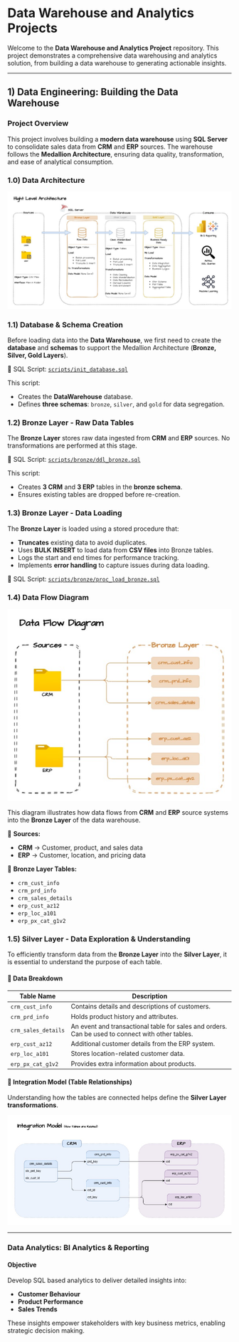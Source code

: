 # Data Warehouse and Analytics Projects

Welcome to the **Data Warehouse and Analytics Project** repository.
This project demonstrates a comprehensive data warehousing and analytics solution, from building a data warehouse to generating actionable insights.

---

## 1) Data Engineering: Building the Data Warehouse

### Project Overview
This project involves building a **modern data warehouse** using **SQL Server** to consolidate sales data from **CRM** and **ERP** sources. The warehouse follows the **Medallion Architecture**, ensuring data quality, transformation, and ease of analytical consumption.

### 1.0) Data Architecture
![Data Architecture](docs/Data%20Architecture.jpg)

### 1.1) Database & Schema Creation

Before loading data into the **Data Warehouse**, we first need to create the **database** and **schemas** to support the Medallion Architecture (**Bronze, Silver, Gold Layers**).

📜 SQL Script: [`scripts/init_database.sql`](scripts/init_database.sql)

This script:
- Creates the **DataWarehouse** database.
- Defines **three schemas**: `bronze`, `silver`, and `gold` for data segregation.

### 1.2) Bronze Layer - Raw Data Tables  

The **Bronze Layer** stores raw data ingested from **CRM** and **ERP** sources. No transformations are performed at this stage.  

📜 SQL Script: [`scripts/bronze/ddl_bronze.sql`](scripts/bronze/ddl_bronze.sql)  

This script:  
- Creates **3 CRM** and **3 ERP** tables in the **bronze schema**.  
- Ensures existing tables are dropped before re-creation.

### 1.3) Bronze Layer - Data Loading  

The **Bronze Layer** is loaded using a stored procedure that:  
- **Truncates** existing data to avoid duplicates.  
- Uses **BULK INSERT** to load data from **CSV files** into Bronze tables.  
- Logs the start and end times for performance tracking.  
- Implements **error handling** to capture issues during data loading.  

📜 SQL Script: [`scripts/bronze/proc_load_bronze.sql`](scripts/bronze/proc_load_bronze.sql)  

### 1.4) Data Flow Diagram  

![Data Flow Diagram](docs/Data%20Flow%20Diagram%201.jpg) 

This diagram illustrates how data flows from **CRM** and **ERP** source systems into the **Bronze Layer** of the data warehouse.  

📌 **Sources:**  
- **CRM** → Customer, product, and sales data  
- **ERP** → Customer, location, and pricing data  

📌 **Bronze Layer Tables:**  
- `crm_cust_info`  
- `crm_prd_info`  
- `crm_sales_details`  
- `erp_cust_az12`  
- `erp_loc_a101`  
- `erp_px_cat_g1v2`  

### 1.5) Silver Layer - Data Exploration & Understanding

To efficiently transform data from the **Bronze Layer** into the **Silver Layer**, it is essential to understand the purpose of each table.


#### 📌 Data Breakdown

| **Table Name**        | **Description**  |
|-----------------------|----------------|
| `crm_cust_info`      | Contains details and descriptions of customers. |
| `crm_prd_info`       | Holds product history and attributes. |
| `crm_sales_details`  | An event and transactional table for sales and orders. Can be used to connect with other tables. |
| `erp_cust_az12`      | Additional customer details from the ERP system. |
| `erp_loc_a101`       | Stores location-related customer data. |
| `erp_px_cat_g1v2`    | Provides extra information about products. |


#### 🔗 Integration Model (Table Relationships)

Understanding how the tables are connected helps define the **Silver Layer transformations**.

![Integration Model](docs/Integration_Model.jpg)

---

### Data Analytics: BI Analytics & Reporting

#### Objective
Develop SQL based analytics to deliver detailed insights into:
- **Customer Behaviour**
- **Product Performance**
- **Sales Trends**

These insights empower stakeholders with key business metrics, enabling strategic decision making.
